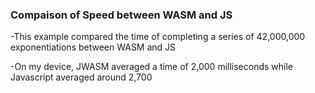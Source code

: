 ### Compaison of Speed between WASM and JS 
-This example compared the time of completing a series of 42,000,000 exponentiations between WASM and JS

-On my device, JWASM averaged a time of 2,000 milliseconds while Javascript averaged around 2,700

